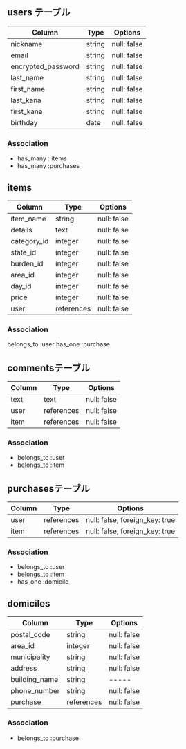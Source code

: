 ## users テーブル

| Column | Type | Options |
| ---------- | -------- | -------- |
| nickname | string | null: false |
| email | string | null: false | unique: true |
| encrypted_password | string | null: false |
| last_name | string | null: false |
| first_name | string | null: false|
| last_kana | string | null: false |
| first_kana | string | null: false |
| birthday | date | null: false |

### Association

- has_many : items
- has_many :purchases


## items
| Column | Type | Options |
| ---------- | -------- | -------- |
| item_name| string | null: false |
| details | text | null: false |
| category_id | integer | null: false |
| state_id | integer | null: false |
| burden_id | integer | null: false |
| area_id | integer | null: false |
| day_id | integer | null: false |
| price | integer | null: false |
| user | references | null: false |


### Association
belongs_to :user
has_one :purchase

## commentsテーブル

|  Column | Type | Options |
| ------------ | ------- | ---------- |
| text      | text | null: false |
| user | references | null: false |
| item | references | null: false |

### Association

- belongs_to :user
- belongs_to :item


## purchasesテーブル

|  Column | Type | Options |
| ------------ | ------- | ---------- |
| user | references | null: false, foreign_key: true |
| item | references | null: false, foreign_key: true |

### Association

- belongs_to :user
- belongs_to :item
- has_one :domicile

## domiciles
|  Column | Type | Options |
| ------------ | ------- |---------|
| postal_code | string | null: false |
| area_id | integer | null: false |
| municipality | string | null: false |
| address | string | null: false |
|  building_name | string | ----- |
| phone_number | string | null: false |
|  purchase | references | null: false |

### Association
- belongs_to :purchase

